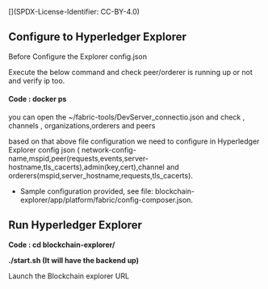 [](SPDX-License-Identifier: CC-BY-4.0)

## Configure to Hyperledger Explorer

Before Configure the Explorer config.json

Execute the below command and check peer/orderer is running up or not and verify ip too.

#### Code : docker ps

you can open the ~/fabric-tools/DevServer_connectio.json and check , channels , organizations,orderers and peers

based on that above file configuration we need to configure in Hyperledger Explorer config json ( network-config-name,mspid,peer(requests,events,server-hostname,tls_cacerts),admin(key,cert),channel and orderers(mspid,server_hostname,requests,tls_cacerts).

- Sample configuration provided, see file: blockchain-explorer/app/platform/fabric/config-composer.json.

## Run Hyperledger Explorer

**Code : cd blockchain-explorer/**

**./start.sh (It will have the backend up)**

Launch the Blockchain explorer URL